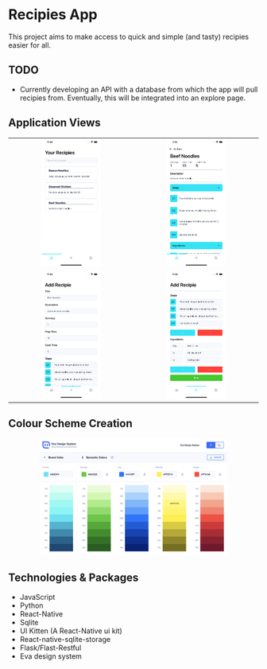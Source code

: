# Recipies App

This project aims to make access to quick and simple (and tasty) recipies easier for all. 

## TODO

* Currently developing an API with a database from which the app will pull recipies from. Eventually, this will be integrated into an explore page.

## Application Views

<!-- <div align='center'>
<kbd><img src='readme_imgs/HomeScreen.png' width='40%'></kbd>
<kbd><img src='readme_imgs/DetailsScreen.png' width='40%'></kbd>
<kbd><img src='readme_imgs/AddRecipie1.png' width='40%'></kbd>
<kbd><img src='readme_imgs/AddRecipie2.png' width='40%'></kbd>
</div> -->

<table>
    <tr></tr>
    <tr>
        <td align='center'><img src='readme_imgs/HomeScreen.png' width='50%'></td>
        <td align='center'><img src='readme_imgs/DetailsScreen.png' width='50%'></td>
    </tr>
    <tr></tr>
    <tr>
        <td align='center'><img src='readme_imgs/AddRecipie1.png' width='50%'></td>
        <td align='center'><img src='readme_imgs/AddRecipie2.png' width='50%'></td>
    </tr>
</table>

## Colour Scheme Creation
<div align='center'>
<kbd><img src='readme_imgs/ColourScheme.png' width='75%'></kbd>
</div>

## Technologies & Packages

* JavaScript
* Python
* React-Native
* Sqlite
* UI Kitten (A React-Native ui kit)
* React-native-sqlite-storage 
* Flask/Flast-Restful
* Eva design system
